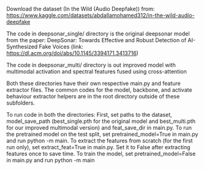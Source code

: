 Download the dataset (In the Wild (Audio Deepfake)) from: https://www.kaggle.com/datasets/abdallamohamed312/in-the-wild-audio-deepfake

The code in deepsonar_single/ directory is the original deepsonar model from the paper: DeepSonar: Towards Effective and Robust Detection of AI-Synthesized Fake Voices (link: https://dl.acm.org/doi/abs/10.1145/3394171.3413716)

The code in deepsonar_multi/ directory is out improved model with multimodal activation and spectral features fused using cross-attention

Both these directories have their own respective main.py and feature extractor files. The common codes for the model, backbone, and activate behaviour extractor helpers are in the root directory outside of these subfolders.

To run code in both the directories:
First, set paths to the dataset, model_save_path (best_single.pth for the original model and best_multi.pth for our improved multimodal version) and feat_save_dir in main.py. 
To run the pretrained model on the test split, set pretrained_model=True in main.py and run python -m main.
To extract the features from scratch (for the first run only), set extract_feat=True in main.py. Set it to False after extracting features once to save time. 
To train the model, set pretrained_model=False in main.py and run python -m main
